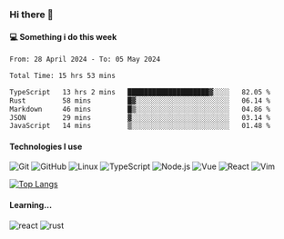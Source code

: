 ### Hi there 👋

#### 💻 Something i do this week

<!--START_SECTION:waka-->

```txt
From: 28 April 2024 - To: 05 May 2024

Total Time: 15 hrs 53 mins

TypeScript   13 hrs 2 mins   ████████████████████▓░░░░   82.05 %
Rust         58 mins         █▓░░░░░░░░░░░░░░░░░░░░░░░   06.14 %
Markdown     46 mins         █▒░░░░░░░░░░░░░░░░░░░░░░░   04.86 %
JSON         29 mins         ▓░░░░░░░░░░░░░░░░░░░░░░░░   03.14 %
JavaScript   14 mins         ▒░░░░░░░░░░░░░░░░░░░░░░░░   01.48 %
```

<!--END_SECTION:waka-->


#### Technologies I use
![Git](https://img.shields.io/badge/-Git-222222?style=flat&logo=git&logoColor=F05032)
![GitHub](https://img.shields.io/badge/-GitHub-181717?style=flat&logo=github)
![Linux](https://img.shields.io/badge/-Linux-222222?style=flat&logo=linux&logoColor=FCC624)
![TypeScript](https://img.shields.io/badge/-TypeScript-000000?style=flat&logo=typescript)
![Node.js](https://img.shields.io/badge/-Node.js-222222?style=flat&logo=node.js&logoColor=339933)
![Vue](https://img.shields.io/badge/-Vue-222222?style=flat&logo=Vue.js&logoColor=4FC08D)
![React](https://img.shields.io/badge/-React-222222?style=flat&logo=React&logoColor=blue)
![Vim](https://img.shields.io/badge/-Vim-222222?style=flat&logo=Vim&logoColor=green)

[![Top Langs](https://github-readme-stats.vercel.app/api/top-langs/?username=GodlessLiu&layout=compact)](https://github.com/anuraghazra/github-readme-stats)
#### Learning...
![react](https://img.shields.io/badge/react-18-blue.svg)
![rust](https://img.shields.io/badge/rust-yellow.svg)
